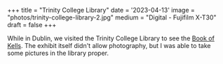 +++
title = "Trinity College Library"
date = '2023-04-13'
image = "photos/trinity-college-library-2.jpg"
medium = "Digital - Fujifilm X-T30"
draft = false 
+++

While in Dublin, we visited the Trinity College Library to see
the [Book of Kells](https://en.wikipedia.org/wiki/Book_of_Kells).
The exhibit itself didn't allow photography, but I was able to take some pictures in the library proper.
